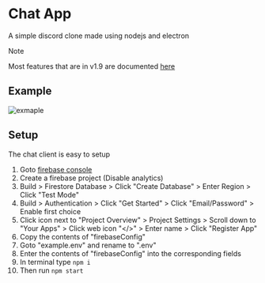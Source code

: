 # Chat App
A simple discord clone made using nodejs and electron

> [!NOTE]  
> Most features that are in v1.9 are documented [here](https://jack-weller.gitbook.io/chat/)

## Example
![exmaple](./assets/example.png)

## Setup

The chat client is easy to setup

1. Goto [firebase console](https://console.firebase.google.com/u/0/)
2. Create a firebase project (Disable analytics)
3. Build > Firestore Database > Click "Create Database" > Enter Region > Click "Test Mode"
4. Build > Authentication > Click "Get Started" > Click "Email/Password" > Enable first choice
5. Click icon next to "Project Overview" > Project Settings > Scroll down to "Your Apps" > Click web icon "</>" > Enter name > Click "Register App"
6. Copy the contents of "firebaseConfig"
7. Goto "example.env" and rename to ".env"
8. Enter the contents of "firebaseConfig" into the corresponding fields
9. In terminal type `npm i`
10. Then run `npm start`